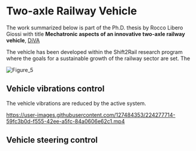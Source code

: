 # Two-axle Railway Vehicle

The work summarized below is part of the Ph.D. thesis by Rocco Libero Giossi with title **Mechatronic aspects of an innovative two-axle railway vehicle**, [DiVA](http://kth.diva-portal.org/smash/person.jsf?pid=authority-person%3A76366&dswid=-2600)

The vehicle has been developed within the Shift2Rail research program where the goals for a sustainable growth of the railway sector are set. The 

![Figure_5](https://user-images.githubusercontent.com/127489390/224280696-bffff5d7-d4c2-4138-8d3d-ea6bd758027a.png)

## Vehicle vibrations control
The vehicle vibrations are reduced by the active system.

https://user-images.githubusercontent.com/127484353/224277714-59fc3b0d-f555-42ee-a5fc-84a0606e62c1.mp4

## Vehicle steering control

